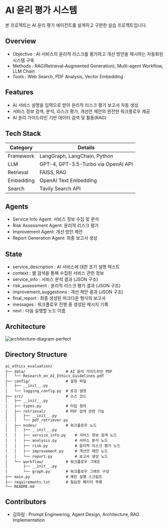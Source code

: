 # AI 윤리 평가 시스템
본 프로젝트는 AI 윤리 평가 에이전트를 설계하고 구현한 실습 프로젝트입니다.

## Overview
- Objective : AI 서비스의 윤리적 리스크를 평가하고 개선 방안을 제시하는 자동화된 시스템 구축
- Methods : RAG(Retrieval-Augmented Generation), Multi-agent Workflow, LLM Chain
- Tools : Web Search, PDF Analysis, Vector Embedding

## Features
- AI 서비스 설명을 입력으로 받아 윤리적 리스크 평가 보고서 자동 생성
- 서비스 정보 검색, 분석, 리스크 평가, 개선안 제안의 완전한 워크플로우 제공
- AI 윤리 가이드라인 기반 데이터 검색 및 활용(RAG)

## Tech Stack 
| Category   | Details                      |
|------------|------------------------------|
| Framework  | LangGraph, LangChain, Python |
| LLM        | GPT-4, GPT-3.5-Turbo via OpenAI API |
| Retrieval  | FAISS, RAG                  |
| Embedding  | OpenAI Text Embedding       |
| Search     | Tavily Search API           |

## Agents
 
- Service Info Agent: 서비스 정보 수집 및 분석
- Risk Assessment Agent: 윤리적 리스크 평가
- Improvement Agent: 개선 방안 제안
- Report Generation Agent: 최종 보고서 생성

## State 
- service_description : AI 서비스에 대한 초기 설명 텍스트
- context : 웹 검색을 통해 수집된 서비스 관련 정보
- service_info : 서비스 분석 결과 (JSON 구조)
- risk_assessment : 윤리적 리스크 평가 결과 (JSON 구조)
- improvement_suggestions : 개선 제안 결과 (JSON 구조)
- final_report : 최종 생성된 마크다운 형식의 보고서
- messages : 워크플로우 진행 중 생성된 메시지 기록
- next : 다음 실행할 노드 이름

## Architecture
![architecture-diagram-perfect](https://github.com/user-attachments/assets/87a8dbf0-3e63-44df-bf83-3bfbf4dee7a4)

## Directory Structure
```
ai_ethics_evaluation/
├── data/                  # AI 윤리 가이드라인 PDF
│   └── Research_on_AI_Ethics_Guidelines.pdf
├── config/                # 설정 파일
│   ├── __init__.py
│   └── logging_config.py  # 로깅 설정
├── src/                   # 소스 코드
│   ├── __init__.py
│   ├── types.py           # 타입 정의
│   ├── retrieval/         # PDF 검색 관련 기능
│   │   ├── __init__.py
│   │   └── pdf_retriever.py
│   ├── nodes/             # 워크플로우 노드
│   │   ├── __init__.py
│   │   ├── service_info.py    # 서비스 정보 검색 노드
│   │   ├── analysis.py        # 서비스 분석 노드
│   │   ├── risk.py            # 윤리적 리스크 평가 노드
│   │   ├── improvement.py     # 개선안 제안 노드
│   │   └── report.py          # 보고서 생성 노드
│   └── workflow/          # 워크플로우 그래프
│       ├── __init__.py
│       └── graph.py       # 워크플로우 그래프 구성
├── main.py                # 메인 실행 스크립트
├── requirements.txt       # 필요한 패키지 목록
└── README.md
```

## Contributors 
- 김하림 : Prompt Engineering, Agent Design, Architecture, RAG Implementation
